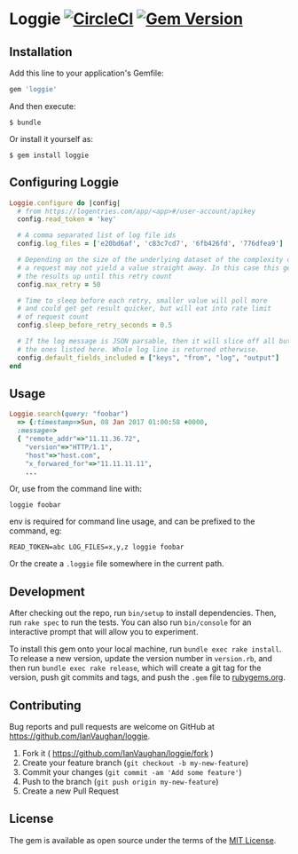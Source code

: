 # Loggie [![CircleCI](https://circleci.com/gh/IanVaughan/loggie.svg?style=svg)](https://circleci.com/gh/IanVaughan/loggie) [![Gem Version](https://badge.fury.io/rb/loggie.svg)](https://badge.fury.io/rb/loggie)

## Installation

Add this line to your application's Gemfile:

```ruby
gem 'loggie'
```

And then execute:

    $ bundle

Or install it yourself as:

    $ gem install loggie

## Configuring Loggie

```ruby
Loggie.configure do |config|
  # from https://logentries.com/app/<app>#/user-account/apikey
  config.read_token = 'key'

  # A comma separated list of log file ids
  config.log_files = ['e20bd6af', 'c83c7cd7', '6fb426fd', '776dfea9']

  # Depending on the size of the underlying dataset of the complexity of the query,
  # a request may not yield a value straight away. In this case this gem will request
  # the results up until this retry count
  config.max_retry = 50

  # Time to sleep before each retry, smaller value will poll more
  # and could get get result quicker, but will eat into rate limit
  # of request count
  config.sleep_before_retry_seconds = 0.5

  # If the log message is JSON parsable, then it will slice off all but
  # the ones listed here. Whole log line is returned otherwise.
  config.default_fields_included = ["keys", "from", "log", "output"]
end
```

## Usage

```ruby
Loggie.search(query: "foobar")
  => {:timestamp=>Sun, 08 Jan 2017 01:00:58 +0000,
  :message=>
  { "remote_addr"=>"11.11.36.72",
    "version"=>"HTTP/1.1",
    "host"=>"host.com",
    "x_forwared_for"=>"11.11.11.11",
    ...

```

Or, use from the command line with:

`loggie foobar`

env is required for command line usage, and can be prefixed to the command, eg:

`READ_TOKEN=abc LOG_FILES=x,y,z loggie foobar`

Or the create a `.loggie` file somewhere in the current path.

## Development

After checking out the repo, run `bin/setup` to install dependencies. Then, run `rake spec` to run the tests. You can also run `bin/console` for an interactive prompt that will allow you to experiment.

To install this gem onto your local machine, run `bundle exec rake install`. To release a new version, update the version number in `version.rb`, and then run `bundle exec rake release`, which will create a git tag for the version, push git commits and tags, and push the `.gem` file to [rubygems.org](https://rubygems.org).

## Contributing

Bug reports and pull requests are welcome on GitHub at https://github.com/IanVaughan/loggie.

1. Fork it ( https://github.com/IanVaughan/loggie/fork )
2. Create your feature branch (`git checkout -b my-new-feature`)
3. Commit your changes (`git commit -am 'Add some feature'`)
4. Push to the branch (`git push origin my-new-feature`)
5. Create a new Pull Request

## License

The gem is available as open source under the terms of the [MIT License](http://opensource.org/licenses/MIT).
